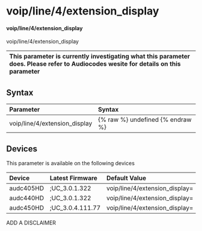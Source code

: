 ﻿---
description: voip/line/4/extension_display
search: false
---

# voip/line/4/extension_display

#### voip/line/4/extension_display

voip/line/4/extension_display


| This parameter is currently investigating what this parameter does. Please refer to Audiocodes wesite for details on this parameter | 
| :--- |

## Syntax
| Parameter | Syntax |
| :--- | :--- |
|voip/line/4/extension_display | {% raw %} undefined {% endraw %}|

## Devices
This parameter is available on the following devices

| Device | Latest Firmware | Default Value |
|:---|:---|:---|
| audc405HD | ;UC_3.0.1.322 | voip/line/4/extension_display= 
| audc440HD | ;UC_3.0.1.322 | voip/line/4/extension_display= 
| audc450HD | ;UC_3.0.4.111.77 | voip/line/4/extension_display= 

ADD A DISCLAIMER
